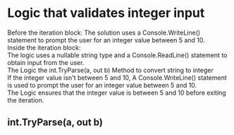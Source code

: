 # Logic that validates integer input

Before the iteration block: The solution uses a Console.WriteLine() statement to prompt the user for an integer value between 5 and 10.<br>
Inside the iteration block:<br>
The logic uses a nullable string type and a Console.ReadLine() statement to obtain input from the user.<br>
The Logic the int.TryParse(a, out b) Method to convert string to integer <br>
If the integer value isn't between 5 and 10, A Console.WriteLine() statement is used to prompt the user for an integer value between 5 and 10.<br>
The Logic ensures that the integer value is between 5 and 10 before exiting the iteration.

## int.TryParse(a, out b)
